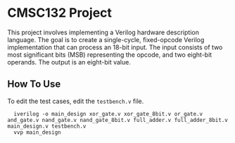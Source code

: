 # CMSC132 Project

This project involves implementing a Verilog hardware description language. The goal is to create a single-cycle, fixed-opcode Verilog implementation that can process an 18-bit input. The input consists of two most significant bits (MSB) representing the opcode, and two eight-bit operands. The output is an eight-bit value.

## How To Use

To edit the test cases, edit the `testbench.v` file.

```
  iverilog -o main_design xor_gate.v xor_gate_8bit.v or_gate.v and_gate.v nand_gate.v nand_gate_8bit.v full_adder.v full_adder_8bit.v main_design.v testbench.v
  vvp main_design
```

